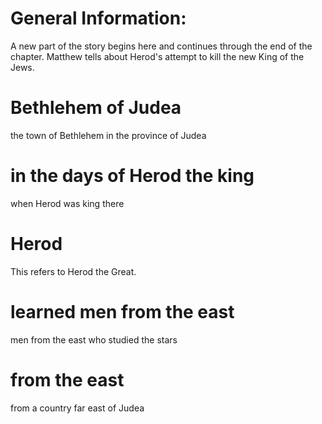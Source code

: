 
# General Information:
A new part of the story begins here and continues through the end of the chapter. Matthew tells about Herod's attempt to kill the new King of the Jews.

# Bethlehem of Judea
the town of Bethlehem in the province of Judea

# in the days of Herod the king
when Herod was king there

# Herod
This refers to Herod the Great.

# learned men from the east
men from the east who studied the stars

# from the east
from a country far east of Judea
